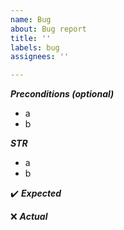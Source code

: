 ```yaml
---
name: Bug
about: Bug report
title: ''
labels: bug
assignees: ''

---
```


***Preconditions (optional)***
- a
- b

***STR***
- a
- b

:heavy_check_mark: ***Expected***

:x: ***Actual***
